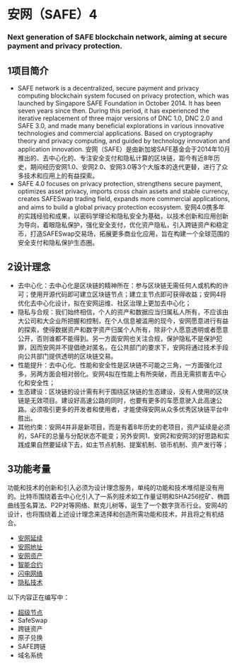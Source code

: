 # 安网（SAFE）4
### Next generation of SAFE blockchain network, aiming at secure payment and privacy protection.

1项目简介
---------------------

- SAFE network is a decentralized, secure payment and privacy computing blockchain system focused on privacy protection, which was launched by Singapore SAFE Foundation in October 2014. It has been seven years since then. During this period, it has experienced the iterative replacement of three major versions of DNC 1.0, DNC 2.0 and SAFE 3.0, and made many beneficial explorations in various innovative technologies and commercial applications. Based on cryptography theory and privacy computing, and guided by technology innovation and application innovation.
安网（SAFE）是由新加坡SAFE基金会于2014年10月推出的、去中心化的、专注安全支付和隐私计算的区块链，距今有近8年历史，期间经历安网1.0、安网2.0、安网3.0等3个大版本的迭代更替，进行了众多技术和应用上的有益探索。
- SAFE 4.0 focuses on privacy protection, strengthens secure payment, optimizes asset privacy, imports cross chain assets and stable currency, creates SAFESwap trading field, expands more commercial applications, and aims to build a global privacy protection ecosystem.
安网4.0携多年的实践经验和成果，以密码学理论和隐私安全为基础，以技术创新和应用创新为导向，着眼隐私保护，强化安全支付，优化资产隐私，引入跨链资产和稳定币，打造SAFESwap交易场，拓展更多商业化应用，旨在构建一个全球范围的安全支付和隐私保护生态圈。


2设计理念
---------------------
- 去中心化：去中心化是区块链的精神所在：参与区块链无需任何人或机构的许可；使用开源代码即可建立区块链节点；建立主节点即可获得收益；安网4将优化去中心化设计，拟在安网运维、社区治理上更加去中心化；
- 隐私与合规：我们始终相信，个人的资产和数据应当归属私人所有，不应该由大公司和大企业所把握和控制，在个人信息被滥用的现今，安网愿意进行有益的探索，使得数据资产和数字资产归属个人所有，除非个人愿意透明或者愿意公开，否则谁都不能得到。另一方面安网也关注合规，保护隐私不是保护犯罪，因而安网并不提倡绝对匿名，在公共部门的要求下，安网将通过技术手段向公共部门提供透明的区块链交易。
- 性能提升：去中心化、性能和安全性是区块链不可能之三角，一方面强化过多，另两方面会相对弱化。安网4拟在性能上有所突破，而且无需损害去中心化和安全性；
- 生态建设：区块链的设计需有利于围绕区块链的生态建设，没有人使用的区块链是无效项目。建设好高速公路的同时，也要有更多的车愿意驶入此高速公路。必须吸引更多的开发者和使用者，才能使得安网从众多优秀区块链平台中胜出。
- 其他约束：安网4并非是新项目，而是有着8年历史的老项目，资产延续是必须的，SAFE的总量与分配状态不能变；另外安网1、安网2和安网3的好思路和实践成果自然要延续下去，如主节点机制、提案机制、锁币机制、资产发行等；

3功能考量
---------------------
功能和技术的创新和引入必须为设计理念服务，单纯的功能和技术堆彻是没有用的。比特币围绕着去中心化引入了一系列技术如工作量证明和SHA256挖矿、椭圆曲线签名算法、P2P对等网络、默克儿树等，诞生了一个数字货币行业。安网4的设计，也将围绕着上述设计理念来选择和创造所需功能和技术，并且将之有机结合。
 - [安网延续](https://github.com/SAFE-anwang/SAFE4/blob/main/legacy.md)
 - [安网地址](https://github.com/SAFE-anwang/SAFE4/blob/main/addr.md)
 - [安网资产](https://github.com/SAFE-anwang/SAFE4/blob/main/asset.md)
 - [智能合约](https://github.com/SAFE-anwang/SAFE4/blob/main/safecode.md)
 - [闪电网络](https://github.com/SAFE-anwang/SAFE4/blob/main/lighting.md)
 - [隐私技术](https://github.com/SAFE-anwang/SAFE4/blob/main/privacy.md)

以下内容正在编写中：

 - [超级节点](https://github.com/SAFE-anwang/SAFE4/blob/main/supernode.md)
 - SafeSwap
 - 跨链资产
 - 原子兑换
 - SAFE跨链
 - 域名系统
